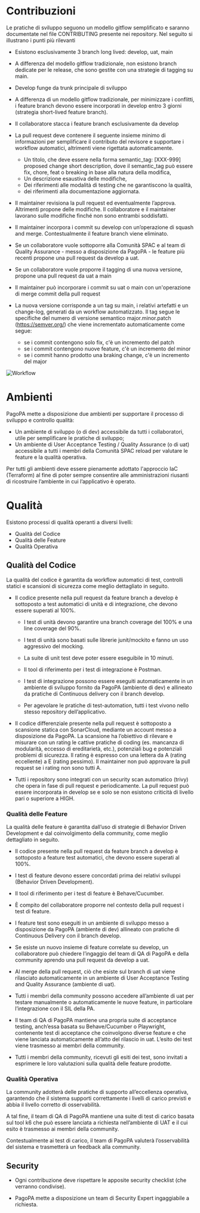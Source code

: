 # Contribuzioni
Le pratiche di sviluppo seguono un modello gitflow semplificato e saranno documentate nel file CONTRIBUTING presente nei repository. Nel seguito si illustrano i punti più rilevanti

- Esistono esclusivamente 3 branch long lived: develop, uat, main
- A differenza del modello gitflow tradizionale, non esistono branch dedicate per le release, che sono gestite con una strategie di tagging su main. 
- Develop funge da trunk principale di sviluppo
- A differenza di un modello gitflow tradizionale, per minimizzare i conflitti, i feature branch devono essere incorporati in develop entro 3 giorni (strategia short-lived feature branch).
- Il collaboratore stacca i  feature branch esclusivamente da develop
- La pull request deve contenere il seguente insieme minimo di informazioni per semplificare il contributo del revisore e supportare i workflow automatici, altrimenti viene rigettata automaticamente.
   - Un titolo, che deve essere nella forma semantic_tag: [XXX-999] proposed change short description, dove il semantic_tag può essere fix, chore, feat o breaking in base alla natura della modifica,
   - Un descrizione esaustiva delle modifiche, 
   - Dei riferimenti alle modalità di testing che ne garantiscono la qualità,
   - dei riferimenti alla documentazione aggiornata.

- Il maintainer revisiona la pull request ed eventualmente l’approva. Altrimenti propone delle modifiche. Il collaboratore e il maintainer lavorano sulle modifiche finché non sono entrambi soddisfatti.
- Il maintainer incorpora i commit su develop con un’operazione di squash and merge. Contestualmente il feature branch viene eliminato.
- Se un collaboratore vuole sottoporre alla Comunità SPAC e al team di Quality Assurance - messo a disposizione da PagoPA - le feature più recenti propone una pull request da develop a uat. 
- Se un collaboratore vuole proporre il tagging di una nuova versione, propone una pull request da uat a main
- Il maintainer può incorporare i commit su uat  o main con un'operazione di merge commit della pull request
- La nuova versione corrisponde a un tag su main, i relativi artefatti e un change-log, generati da un workflow automatizzato. Il tag segue le specifiche del numero di versione semantico major.minor.patch (https://semver.org/) che viene incrementato automaticamente come segue:
   - se i commit contengono solo fix, c'è un incremento del patch
   - se i commit contengono nuove feature, c'è un incremento del minor
   - se i commit hanno prodotto una braking change, c'è un incremento del major


![Workflow](spac4pa/payments-gitbook/Immagini/Workflow_Github.png)

# Ambienti
PagoPA mette a disposizione due ambienti per supportare il processo di sviluppo e controllo qualità:

- Un ambiente di sviluppo (o di dev) accessibile da tutti i collaboratori, utile per semplificare le pratiche di sviluppo;
- Un ambiente di User Acceptance Testing / Quality Assurance (o di uat) accessibile a tutti i membri della Comunità SPAC reload per valutare le feature e la qualità operativa.

Per tutti gli ambienti deve essere pienamente adottato l'approccio IaC (Terraform) al fine di poter sempre consentire alle amministrazioni riusanti di ricostruire l’ambiente in cui l’applicativo è operato.

# Qualità
Esistono processi di qualità operanti a diversi livelli:

- Qualità del Codice
- Qualità delle Feature
- Qualità Operativa

## Qualità del Codice
La qualità del codice è garantita da workflow automatici di test, controlli statici e scansioni di sicurezza come meglio dettagliato in seguito.

- Il codice presente nella pull request da feature branch a develop è sottoposto a test automatici di unità e di integrazione, che devono essere superati al 100%.

   - I test di unità devono garantire una branch coverage del 100% e una line coverage del 90%.

   - I test di unità sono basati sulle librerie junit/mockito e fanno un uso aggressivo del mocking.

   - La suite di unit test deve poter essere eseguibile in 10 minuti.

   - Il tool di riferimento per i test di integrazione è Postman.

   - I test di integrazione possono essere eseguiti automaticamente in un ambiente di sviluppo fornito da PagoPA (ambiente di dev) e allineato da pratiche di Continuous delivery con il branch develop.

   - Per agevolare le pratiche di test-automation, tutti i test vivono nello stesso repository dell’applicativo.

- Il codice differenziale presente nella pull request è sottoposto a scansione statica con SonarCloud, mediante un account messo a disposizione da PagoPA. La scansione ha l’obiettivo di rilevare e misurare con un rating le cattive pratiche di coding (es. mancanza di modularità, eccesso di ereditarietà, etc.), potenziali bug e potenziali problemi di sicurezza. Il rating è espresso con una lettera da A (rating eccellente) a E (rating pessimo). Il maintainer non può approvare la pull request se i rating non sono tutti A.

- Tutti i repository sono integrati con un security scan automatico (trivy) che opera in fase di pull request e periodicamente. La pull request può essere incorporata in develop se e solo se non esistono criticità di livello pari o superiore a HIGH.

### Qualità delle Feature
La qualità delle feature è garantita dall’uso di strategie di Behavior Driven Development e dal coinvolgimento della community, come meglio dettagliato in seguito.

- Il codice presente nella pull request da feature branch a develop è sottoposto a feature test automatici, che devono essere superati al 100%.

- I test di feature devono essere concordati prima dei relativi sviluppi (Behavior Driven Development).

- Il tool di riferimento per i test di feature è Behave/Cucumber.

- È compito del collaboratore proporre nel contesto della pull request i test di feature.

- I feature test sono eseguiti in un ambiente di sviluppo messo a disposizione da PagoPA (ambiente di dev) allineato con pratiche di Continuous Delivery con il branch develop.

- Se esiste un nuovo insieme di feature correlate su develop, un collaboratore può chiedere l’ingaggio del team di QA di PagoPA e della community aprendo una pull request da develop a uat.

- Al merge della pull request, ciò che esiste sul branch di uat viene rilasciato automaticamente in un ambiente di User Acceptance Testing and Quality Assurance (ambiente di uat).

- Tutti i membri della community possono accedere all’ambiente di uat per testare manualmente o automaticamente le nuove feature, in particolare l’integrazione con il SIL della PA.

- Il team di QA di PagoPA mantiene una propria suite di acceptance testing, anch’essa basata su Behave/Cucumber o Playwright, contenente test di acceptance che coinvolgono diverse feature e che viene lanciata automaticamente all’atto del rilascio in uat. L’esito dei test viene trasmesso ai membri della community.

- Tutti i membri della community, ricevuti gli esiti dei test, sono invitati a esprimere le loro valutazioni sulla qualità delle feature prodotte.

### Qualità Operativa
La community adotterà delle pratiche di supporto all’eccellenza operativa, garantendo che il sistema supporti correttamente i livelli di carico previsti e abbia il livello corretto di osservabilità.

A tal fine, il team di QA di PagoPA mantiene una suite di test di carico basata sul tool k6 che può essere lanciata a richiesta nell’ambiente di UAT e il cui esito è trasmesso ai membri della community.

Contestualmente ai test di carico, il team di PagoPA valuterà l’osservabilità del sistema e trasmetterà un feedback alla community.

## Security
- Ogni contribuzione deve rispettare le apposite security checklist (che verranno condivise).

- PagoPA mette a disposizione un team di Security Expert ingaggiabile a richiesta.
